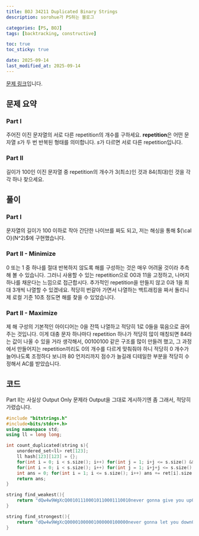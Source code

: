 ```yaml
---
title: BOJ 34211 Duplicated Binary Strings
description: sorohue가 PS하는 블로그

categories: [PS, BOJ]
tags: [backtracking, constructive]

toc: true
toc_sticky: true

date: 2025-09-14
last_modified_at: 2025-09-14
---
```


[문제 링크](https://boj.kr/34211)입니다.

## 문제 요약

### **Part I**

주어진 이진 문자열의 서로 다른 repetition의 개수를 구하세요. **repetition**은 어떤 문자열 $s$가 두 번 반복된 형태를 의미합니다. $s$가 다르면 서로 다른 repetition입니다.

### Part II

길이가 100인 이진 문자열 중 repetition의 개수가 3(최소)인 것과 84(최대)인 것을 각각 하나 찾으세요.

## 풀이

### Part I

문자열의 길이가 100 이하로 작아 간단한 나이브를 짜도 되고, 저는 해싱을 통해 ${\cal O}(N^2)$에 구현했습니다.

### Part II - Minimize

0 또는 1 중 하나를 절대 반복하지 않도록 해를 구성하는 것은 매우 어려울 것이라 추측해 볼 수 있습니다. 그러니 사용할 수 있는 repetition으로 $00$과 $11$을 고정하고, 나머지 하나를 채운다는 느낌으로 접근합시다. 추가적인 repetition을 만들지 않고 0과 1을 최대 3개씩 나열할 수 있겠네요. 적당히 번갈아 가면서 나열하는 백트래킹을 짜서 돌리니 제 로컬 기준 10초 정도면 해를 찾을 수 있었습니다.

### Part II - Maximize

제 해 구성의 기본적인 아이디어는 0을 잔뜩 나열하고 적당히 1로 0들을 묶음으로 끊어주는 것입니다. 이게 대충 문자 하나마다 repetition 하나가 적당히 많이 매칭되면 84라는 값이 나올 수 있을 거라 생각해서, $00100100$ 같은 구조를 많이 만들려 했고, 그 과정에서 만들어지는 repetition끼리도 0의 개수를 다르게 맞춰줘야 하니 적당히 0 개수가 늘어나도록 조정하다 보니까 80 언저리까지 점수가 늘길래 디테일한 부분을 적당히 수정해서 AC를 받았습니다.

## 코드

Part II는 사실상 Output Only 문제라 Output을 그대로 게시하기엔 좀 그래서, 적당히 가렸습니다.

```cpp
#include "bitstrings.h"
#include<bits/stdc++.h>
using namespace std;
using ll = long long;

int count_duplicated(string s){
	unordered_set<ll> ret[123];
	ll hash[123][123] = {};
	for(int i = 0; i < s.size(); i++) for(int j = 1; i+j <= s.size() && j <= 50; j++) hash[i][j] = hash[i][j-1]<<1|(s[i+j-1]&1);
	for(int i = 0; i < s.size(); i++) for(int j = 1; i+j+j <= s.size(); j++) if(hash[i][j] == hash[i+j][j]) ret[j].insert(hash[i][j]);
	int ans = 0; for(int i = 1; i <= s.size(); i++) ans += ret[i].size();
	return ans;
}

string find_weakest(){
	return "dQw4w9WgXcQ001011100010110001110010never gonna give you up0111000101100011100101100010111dQw4w9WgXcQ";
}

string find_strongest(){
	return "dQw4w9WgXcQ00001000001000000100000never gonna let you down0000001000000001000000010000000dQw4w9WgXcQ";
}
```